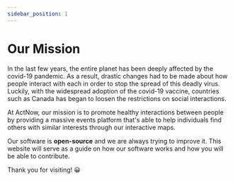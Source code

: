 ```yaml
---
sidebar_position: 1
---
```


# Our Mission
In the last few years, the entire planet has been deeply affected by the covid-19 pandemic. As a result, drastic changes had to be made about how people interact with each in order to stop the spread of this deadly virus. Luckily, with the widespread adoption of the covid-19 vaccine, countries such as Canada has began to loosen the restrictions on social interactions.

At ActNow, our mission is to promote healthy interactions between people by providing a massive events platform that's able to help individuals find others with similar interests through our interactive maps.

Our software is **open-source** and we are always trying to improve it. This website will serve as a guide on how our software works and how you will be able to contribute. 

Thank you for visiting! 😀

